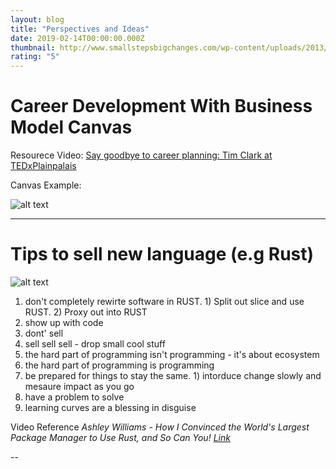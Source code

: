 ```yaml
---
layout: blog
title: "Perspectives and Ideas"
date: 2019-02-14T00:00:00.000Z
thumbnail: http://www.smallstepsbigchanges.com/wp-content/uploads/2013/10/perspective-hacks.png
rating: "5"
---
```


# Career Development With Business Model Canvas

Resourece
Video: [Say goodbye to career planning: Tim Clark at TEDxPlainpalais](https://www.youtube.com/watch?v=JJsuWB3LQ_o)

Canvas Example:

![alt text](https://www.oreilly.com/library/view/business-model-you/9781118156315/images/ch003-f001.jpg "Logo Title Text 1")

---

# Tips to sell new language (e.g Rust)

![alt text](https://doc.rust-lang.org/nomicon/img/safeandunsafe.svg "Rust")

1. don't completely rewirte software in RUST. 1) Split out slice and use RUST. 2) Proxy out into RUST
2. show up with code
3. dont' sell
4. sell sell sell - drop small cool stuff
5. the hard part of programming isn't programming - it's about ecosystem
6. the hard part of programming is programming
7. be prepared for things to stay the same. 1) intorduce change slowly and mesaure impact as you go
8. have a problem to solve
9. learning curves are a blessing in disguise

Video Reference
_Ashley Williams - How I Convinced the World's Largest Package Manager to Use Rust, and So Can You! [Link](https://www.youtube.com/watch?v=GCsxYAxw3JQ)_

--
